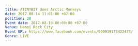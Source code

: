 ```yaml
---
title: ATINYBIT does Arctic Monkeys
date: 2017-08-14 11:01:00 +07:00
position: 28
Event date: 2017-08-19 00:00:00 +07:00
Venue: Hanoi Rock City
Event URL: https://www.facebook.com/events/900939173422478/
Genre: LIVE
---
```


